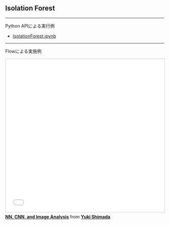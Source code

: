 ## Isolation Forest

***
Python APIによる実行例
- [IsolationForest.ipynb](./IsolationForest.ipynb)
***
Flowによる実施例
<iframe src="//www.slideshare.net/slideshow/embed_code/key/muqx8gJWQad5Li" width="595" height="485" frameborder="0" marginwidth="0" marginheight="0" scrolling="no" style="border:1px solid #CCC; border-width:1px; margin-bottom:5px; max-width: 100%;" allowfullscreen> </iframe> <div style="margin-bottom:5px"> <strong> <a href="//www.slideshare.net/YukiShimada2/nn-cnn-and-image-analysis" title="NN, CNN, and Image Analysis" target="_blank">NN, CNN, and Image Analysis</a> </strong> from <strong><a href="https://www.slideshare.net/YukiShimada2" target="_blank">Yuki Shimada</a></strong> </div>
